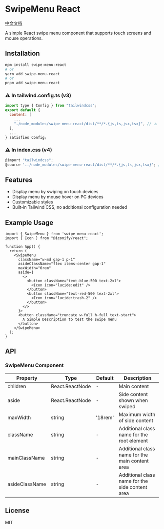 # SwipeMenu React

[中文文档](./README.zh-CN.md)

A simple React swipe menu component that supports touch screens and mouse operations.

## Installation

```bash
npm install swipe-menu-react
# or
yarn add swipe-menu-react
# or
pnpm add swipe-menu-react
```
### ⚠ In tailwind.config.ts (v3)
```js
import type { Config } from "tailwindcss";
export default {
  content: [
    ...
    "./node_modules/swipe-menu-react/dist/**/*.{js,ts,jsx,tsx}", // ⚠ Add this line
  ],
  ...
} satisfies Config;
```
### ⚠ In index.css (v4)
```js
@import "tailwindcss";
@source '../node_modules/swipe-menu-react/dist/**/*.{js,ts,jsx,tsx}'; // ⚠ Add this line
```

## Features

- Display menu by swiping on touch devices
- Display menu by mouse hover on PC devices
- Customizable styles
- Built-in Tailwind CSS, no additional configuration needed

## Example Usage

```tsx
import { SwipeMenu } from 'swipe-menu-react';
import { Icon } from "@iconify/react";

function App() {
  return (
    <SwipeMenu
      className="w-md gap-1 p-1"
      asideClassName="flex items-center gap-1"
      maxWidth="6rem"
      aside={
        <>
          <button className="text-blue-500 text-2xl">
            <Icon icon="lucide:edit" />
          </button>
          <button className="text-red-500 text-2xl">
            <Icon icon="lucide:trash-2" />
          </button>
        </>
      }>
      <button className="truncate w-full h-full text-start">
        A Simple Description to test the swipe menu
      </button>
    </SwipeMenu>
  );
}
```

## API

### SwipeMenu Component

| Property | Type | Default | Description |
|------|------|-------|------|
| children | React.ReactNode | - | Main content |
| aside | React.ReactNode | - | Side content shown when swiped |
| maxWidth | string | '18rem' | Maximum width of side content |
| className | string | - | Additional class name for the root element |
| mainClassName | string | - | Additional class name for the main content area |
| asideClassName | string | - | Additional class name for the side content area |

## License

MIT
